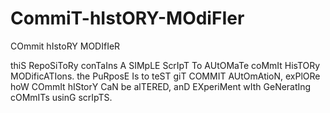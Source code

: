 # CommiT-hIstORY-MOdiFIer
COmmit hIstoRY MODIfIeR

thiS RepoSiToRy conTaIns A SIMpLE ScrIpT To AUtOMaTe coMmIt HisTORy MODificATIons. the PuRposE Is to teST giT COMMIT AUtOmAtioN, exPlORe hoW COmmIt hIStorY CaN be alTERED, anD EXperiMent wIth GeNeratIng cOMmITs usinG scrIpTS.
